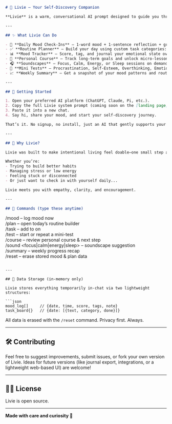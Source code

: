 ```markdown
# 🌱 Livie – Your Self-Discovery Companion

**Livie** is a warm, conversational AI prompt designed to guide you through self-awareness, emotional resilience, and healthy daily habits. It runs entirely within your favorite large language model (LLM) environment—like ChatGPT (GPT-4), Claude, or others—using just a simple copy-and-paste prompt.

---

## ✨ What Livie Can Do

- 💬 **Daily Mood Check-Ins** – 1-word mood + 1-sentence reflection + grounding exercise  
- ✅ **Routine Planner** – Build your day using custom task categories: Chores, Self-Care, Dopamine Menu, etc.  
- 📊 **Mood Tracker** – Score, tag, and journal your emotional state over time  
- 🧠 **Personal Course** – Track long-term goals and unlock micro-lessons  
- 🎧 **Soundscapes** – Focus, Calm, Energy, or Sleep sessions on demand  
- 🧪 **Mini Tests** – Procrastination, Self-Esteem, Overthinking, Emotional Intelligence, and more  
- 📈 **Weekly Summary** – Get a snapshot of your mood patterns and routines

---

## 🚀 Getting Started

1. Open your preferred AI platform (ChatGPT, Claude, Pi, etc.).  
2. Copy the full Livie system prompt (coming soon on the [landing page](#)).  
3. Paste it into a new chat.  
4. Say hi, share your mood, and start your self-discovery journey.

That’s it. No signup, no install, just an AI that gently supports your growth.

---

## 🧭 Why Livie?

Livie was built to make intentional living feel doable—one small step at a time. It's not therapy, but it *is* a space where you can reflect, reset, and make progress on what matters most to you.

Whether you’re:
- Trying to build better habits  
- Managing stress or low energy  
- Feeling stuck or disconnected  
- Or just want to check in with yourself daily...

Livie meets you with empathy, clarity, and encouragement.

---

## 📎 Commands (type these anytime)

```
/mood              – log mood now  
/plan              – open today’s routine builder  
/task <text>       – add <text> to <category> on <date>  
/test <name>       – start or repeat a mini-test  
/course            – review personal course & next step  
/sound <focus|calm|energy|sleep> – soundscape suggestion  
/summary           – weekly progress recap  
/reset             – erase stored mood & plan data  
```

---

## 📁 Data Storage (in-memory only)

Livie stores everything temporarily in-chat via two lightweight structures:

```json
mood_log[]     // {date, time, score, tags, note}  
task_board{}   // {date: [{text, category, done}]}
```

All data is erased with the `/reset` command. Privacy first. Always.

---

## 🛠 Contributing

Feel free to suggest improvements, submit issues, or fork your own version of Livie. Ideas for future versions (like journal export, integrations, or a lightweight web-based UI) are welcome!

---

## 🧘‍♀️ License

Livie is open source.

---

**Made with care and curiosity 💚**
```